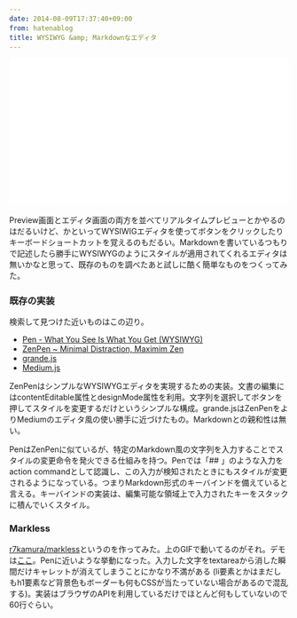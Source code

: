 ```yaml
---
date: 2014-08-09T17:37:40+09:00
from: hatenablog
title: WYSIWYG &amp; Markdownなエディタ
---
```


<p><img src="https://raw.githubusercontent.com/r7kamura/markless/master/images/screencast.gif" alt=""></p>

<p>Preview画面とエディタ画面の両方を並べてリアルタイムプレビューとかやるのはだるいけど、かといってWYSIWIGエディタを使ってボタンをクリックしたりキーボードショートカットを覚えるのもだるい。Markdownを書いているつもりで記述したら勝手にWYSIWYGのようにスタイルが適用されてくれるエディタは無いかなと思って、既存のものを調べたあと試しに酷く簡単なものをつくってみた。</p>

<h3>既存の実装</h3>

<p>検索して見つけた近いものはこの辺り。</p>

<ul>
<li><a href="http://sofish.github.io/pen/">Pen - What You See Is What You Get (WYSIWYG)</a></li>
<li><a href="http://www.zenpen.io/">ZenPen ~ Minimal Distraction, Maximim Zen</a></li>
<li><a href="http://mattduvall.com/grande.js/">grande.js</a></li>
<li><a href="http://jakiestfu.github.io/Medium.js/docs/">Medium.js</a></li>
</ul>


<p>ZenPenはシンプルなWYSIWYGエディタを実現するための実装。文書の編集にはcontentEditable属性とdesignMode属性を利用。文字列を選択してボタンを押してスタイルを変更するだけというシンプルな構成。grande.jsはZenPenをよりMediumのエディタ風の使い勝手に近づけたもの。Markdownとの親和性は無い。</p>

<p>PenはZenPenに似ているが、特定のMarkdown風の文字列を入力することでスタイルの変更命令を発火できる仕組みを持つ。Penでは「## 」のような入力をaction commandとして認識し、この入力が検知されたときにもスタイルが変更されるようになっている。つまりMarkdown形式のキーバインドを備えていると言える。キーバインドの実装は、編集可能な領域上で入力されたキーをスタックに積んでいくスタイル。</p>

<h3>Markless</h3>

<p><a href="https://github.com/r7kamura/markless">r7kamura/markless</a>というのを作ってみた。上のGIFで動いてるのがそれ。デモは<a href="http://r7kamura.github.io/markless/">ここ</a>。Penに近いような挙動になった。入力した文字をtextareaから消した瞬間だけキャレットが消えてしまうことにかなり不満がある (li要素とかはまだしもh1要素など背景色もボーダーも何もCSSが当たっていない場合があるので混乱する)。実装はブラウザのAPIを利用しているだけでほとんど何もしていないので60行ぐらい。</p>

